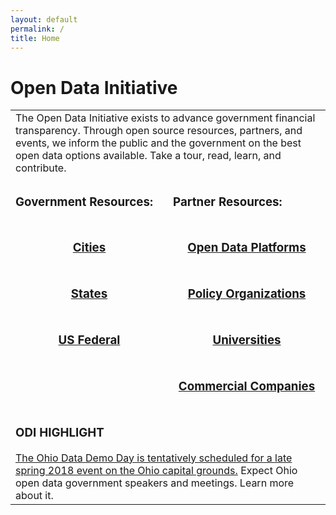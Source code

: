 ```yaml
---
layout: default
permalink: /
title: Home
---
```

<h1>Open Data Initiative</h1>
<table align="center">
	<tr>
		<td colspan="2">
		The Open Data Initiative exists to advance government financial transparency. Through open source resources, partners, and events, we inform the public and the government on the best open data options available. Take a tour, read, learn, and contribute.
		</td>
	</tr>
	<tr>
		<td width="50%"><h3>Government Resources:</h3></td>
		<td width="50%"><h3>Partner Resources:</h3></td>
	</tr>
	<tr>
		<td width="50%" align="center"><h3><a href="/resources#cities">Cities</a></h3></td>
		<td width="50%" align="center"><h3><a href="/resources#opendata-platforms">Open Data Platforms</a></h3></td>
	</tr>
	<tr>
		<td width="50%" align="center"><h3><a href="/resources#states">States</a></h3></td>
		<td width="50%" align="center"><h3><a href="/resources#policy-organizations">Policy Organizations</a></h3></td>
	</tr>
	<tr>
		<td width="20%" align="center"><h3><a href="/resources#us-federal">US Federal</a></h3></td>
		<td width="20%" align="center"><h3><a href="/resources#universities">Universities</a></h3></td>
	</tr>
	<tr>
		<td width="20%" align="center"><h3></h3></td>
		<td width="20%" align="center"><h3><a href="/resources#commercial-companies">Commercial Companies</a></h3></td>
	</tr>
	 <tr>
		 <td colspan="5"><h3>ODI HIGHLIGHT</h3> 
		 <a href="/blog/2018-03-13-ohio-data-demo-day-planning/">The Ohio Data Demo Day is tentatively scheduled for a late spring 2018 event on the Ohio capital grounds.</a> Expect Ohio open data government speakers and meetings. Learn more about it.</td>
	</tr>
</table>